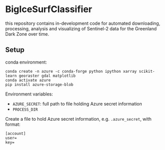 # BigIceSurfClassifier
this repository contains in-development code for automated downloading, processing, analysis and visualizing of Sentinel-2 data for the Greenland Dark Zone over time.


## Setup

conda environment:

    conda create -n azure -c conda-forge python ipython xarray scikit-learn georaster gdal matplotlib
    conda activate azure
    pip install azure-storage-blob


Environment variables:

* `AZURE_SECRET`: full path to file holding Azure secret information
* `PROCESS_DIR`

Create a file to hold Azure secret information, e.g. `.azure_secret`, with format:

    [account]
    user=
    key=

